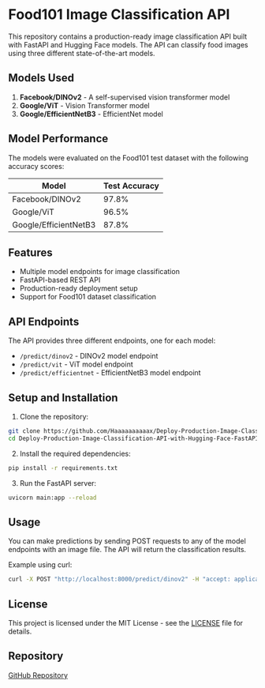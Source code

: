 # Food101 Image Classification API

This repository contains a production-ready image classification API built with FastAPI and Hugging Face models. The API can classify food images using three different state-of-the-art models.

## Models Used

1. **Facebook/DINOv2** - A self-supervised vision transformer model
2. **Google/ViT** - Vision Transformer model
3. **Google/EfficientNetB3** - EfficientNet model

## Model Performance

The models were evaluated on the Food101 test dataset with the following accuracy scores:

| Model | Test Accuracy |
|-------|---------------|
| Facebook/DINOv2 | 97.8% |
| Google/ViT | 96.5% |
| Google/EfficientNetB3 | 87.8% |

## Features

- Multiple model endpoints for image classification
- FastAPI-based REST API
- Production-ready deployment setup
- Support for Food101 dataset classification

## API Endpoints

The API provides three different endpoints, one for each model:

- `/predict/dinov2` - DINOv2 model endpoint
- `/predict/vit` - ViT model endpoint
- `/predict/efficientnet` - EfficientNetB3 model endpoint

## Setup and Installation

1. Clone the repository:
```bash
git clone https://github.com/Haaaaaaaaaax/Deploy-Production-Image-Classification-API-with-Hugging-Face-FastAPI.git
cd Deploy-Production-Image-Classification-API-with-Hugging-Face-FastAPI
```

2. Install the required dependencies:
```bash
pip install -r requirements.txt
```

3. Run the FastAPI server:
```bash
uvicorn main:app --reload
```

## Usage

You can make predictions by sending POST requests to any of the model endpoints with an image file. The API will return the classification results.

Example using curl:
```bash
curl -X POST "http://localhost:8000/predict/dinov2" -H "accept: application/json" -H "Content-Type: multipart/form-data" -F "file=@your_image.jpg"
```

## License

This project is licensed under the MIT License - see the [LICENSE](LICENSE) file for details.

## Repository

[GitHub Repository](https://github.com/Haaaaaaaaaax/Deploy-Production-Image-Classification-API-with-Hugging-Face-FastAPI.git)
